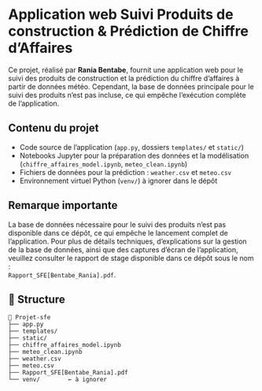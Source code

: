 # Application web Suivi Produits de construction & Prédiction de Chiffre d’Affaires

Ce projet, réalisé par **Rania Bentabe**, fournit une application web pour le suivi des produits de construction et la prédiction du chiffre d’affaires à partir de données météo. Cependant, la base de données principale pour le suivi des produits n’est pas incluse, ce qui empêche l’exécution complète de l’application.

## Contenu du projet

- Code source de l’application (`app.py`, dossiers `templates/` et `static/`)
- Notebooks Jupyter pour la préparation des données et la modélisation (`chiffre_affaires_model.ipynb`, `meteo_clean.ipynb`)
- Fichiers de données pour la prédiction : `weather.csv` et `meteo.csv`
- Environnement virtuel Python (`venv/`) à ignorer dans le dépôt

## Remarque importante

La base de données nécessaire pour le suivi des produits n’est pas disponible dans ce dépôt, ce qui empêche le lancement complet de l’application. Pour plus de détails techniques, d’explications sur la gestion de la base de données, ainsi que des captures d’écran de l’application, veuillez consulter le rapport de stage disponible dans ce dépôt sous le nom :  
`Rapport_SFE[Bentabe_Rania].pdf`.

## 📄 Structure

```text
📂 Projet-sfe
├── app.py
├── templates/
├── static/
├── chiffre_affaires_model.ipynb
├── meteo_clean.ipynb
├── weather.csv
├── meteo.csv
├── Rapport_SFE[Bentabe_Rania].pdf
└── venv/        ← à ignorer
